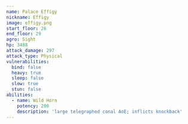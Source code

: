 ```yaml
---
name: Palace Effigy
nickname: Effigy
image: effigy.png
start_floor: 26
end_floor: 29
agro: Sight
hp: 3488
attack_damage: 297
attack_type: Physical
vulnerabilities:
  bind: false
  heavy: true
  sleep: false
  slow: true
  stun: false
abilities:
  - name: Wild Horn
    potency: 200
    description: 'large telegraphed conal AoE; inflicts knockback'
---
```

